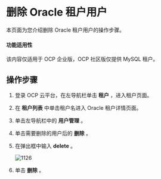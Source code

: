 删除 Oracle 租户用户
===================================

本页面为您介绍删除 Oracle 租户用户的操作步骤。

<main id="notice" type='notice'>
<h4>功能适用性</h4>
<p>该内容仅适用于 OCP 企业版，OCP 社区版仅提供 MySQL 租户。</p>
</main>

操作步骤
-------------------------

1. 登录 OCP 云平台，在左导航栏单击 **租户** ，进入租户页面。

2. 在 **租户列表** 中单击租户名进入 Oracle 租户详情页面。

3. 单击左导航栏中的 **用户管理** 。

4. 单击需要删除的用户后的 **删除** 。

5. 在弹出框中输入 **delete** 。

   ![1126](https://help-static-aliyun-doc.aliyuncs.com/assets/img/zh-CN/7581197361/p359542.png)

6. 单击 **删除** 。
